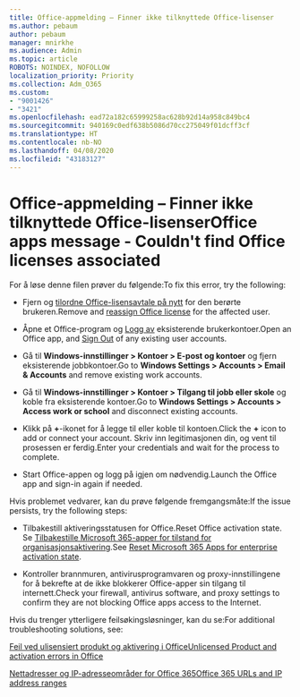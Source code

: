 ```yaml
---
title: Office-appmelding – Finner ikke tilknyttede Office-lisenser
ms.author: pebaum
author: pebaum
manager: mnirkhe
ms.audience: Admin
ms.topic: article
ROBOTS: NOINDEX, NOFOLLOW
localization_priority: Priority
ms.collection: Adm_O365
ms.custom:
- "9001426"
- "3421"
ms.openlocfilehash: ead72a182c65999258ac628b92d14a958c849bc4
ms.sourcegitcommit: 940169c0edf638b5086d70cc275049f01dcff3cf
ms.translationtype: HT
ms.contentlocale: nb-NO
ms.lasthandoff: 04/08/2020
ms.locfileid: "43183127"
---
```

# <a name="office-apps-message---couldnt-find-office-licenses-associated"></a><span data-ttu-id="aac1e-102">Office-appmelding – Finner ikke tilknyttede Office-lisenser</span><span class="sxs-lookup"><span data-stu-id="aac1e-102">Office apps message - Couldn't find Office licenses associated</span></span>

<span data-ttu-id="aac1e-103">For å løse denne filen prøver du følgende:</span><span class="sxs-lookup"><span data-stu-id="aac1e-103">To fix this error, try the following:</span></span>

- <span data-ttu-id="aac1e-104">Fjern og [tilordne Office-lisensavtale på nytt](https://docs.microsoft.com/office365/admin/manage/assign-licenses-to-users?view=o365-worldwide) for den berørte brukeren.</span><span class="sxs-lookup"><span data-stu-id="aac1e-104">Remove and [reassign Office license](https://docs.microsoft.com/office365/admin/manage/assign-licenses-to-users?view=o365-worldwide) for the affected user.</span></span>

- <span data-ttu-id="aac1e-105">Åpne et Office-program og [Logg av](https://support.office.com/article/sign-out-of-office-5a20dc11-47e9-4b6f-945d-478cb6d92071) eksisterende brukerkontoer.</span><span class="sxs-lookup"><span data-stu-id="aac1e-105">Open an Office app, and [Sign Out](https://support.office.com/article/sign-out-of-office-5a20dc11-47e9-4b6f-945d-478cb6d92071) of any existing user accounts.</span></span>

- <span data-ttu-id="aac1e-106">Gå til **Windows-innstillinger > Kontoer > E-post og kontoer** og fjern eksisterende jobbkontoer.</span><span class="sxs-lookup"><span data-stu-id="aac1e-106">Go to **Windows Settings > Accounts > Email & Accounts** and remove existing work accounts.</span></span>

- <span data-ttu-id="aac1e-107">Gå til **Windows-innstillinger > Kontoer > Tilgang til jobb eller skole** og koble fra eksisterende kontoer.</span><span class="sxs-lookup"><span data-stu-id="aac1e-107">Go to **Windows Settings > Accounts > Access work or school** and disconnect existing accounts.</span></span>

- <span data-ttu-id="aac1e-108">Klikk på **+**-ikonet for å legge til eller koble til kontoen.</span><span class="sxs-lookup"><span data-stu-id="aac1e-108">Click the **+** icon to add or connect your account.</span></span> <span data-ttu-id="aac1e-109">Skriv inn legitimasjonen din, og vent til prosessen er ferdig.</span><span class="sxs-lookup"><span data-stu-id="aac1e-109">Enter your credentials and wait for the process to complete.</span></span>

- <span data-ttu-id="aac1e-110">Start Office-appen og logg på igjen om nødvendig.</span><span class="sxs-lookup"><span data-stu-id="aac1e-110">Launch the Office app and sign-in again if needed.</span></span>

<span data-ttu-id="aac1e-111">Hvis problemet vedvarer, kan du prøve følgende fremgangsmåte:</span><span class="sxs-lookup"><span data-stu-id="aac1e-111">If the issue persists, try the following steps:</span></span>

- <span data-ttu-id="aac1e-112">Tilbakestill aktiveringsstatusen for Office.</span><span class="sxs-lookup"><span data-stu-id="aac1e-112">Reset Office activation state.</span></span> <span data-ttu-id="aac1e-113">Se [Tilbakestille Microsoft 365-apper for tilstand for organisasjonsaktivering](https://docs.microsoft.com/office365/troubleshoot/activation/reset-office-365-proplus-activation-state).</span><span class="sxs-lookup"><span data-stu-id="aac1e-113">See [Reset Microsoft 365 Apps for enterprise activation state](https://docs.microsoft.com/office365/troubleshoot/activation/reset-office-365-proplus-activation-state).</span></span>

- <span data-ttu-id="aac1e-114">Kontroller brannmuren, antivirusprogramvaren og proxy-innstillingene for å bekrefte at de ikke blokkerer Office-apper sin tilgang til internett.</span><span class="sxs-lookup"><span data-stu-id="aac1e-114">Check your firewall, antivirus software, and proxy settings to confirm they are not blocking Office apps access to the Internet.</span></span> 

<span data-ttu-id="aac1e-115">Hvis du trenger ytterligere feilsøkingsløsninger, kan du se:</span><span class="sxs-lookup"><span data-stu-id="aac1e-115">For additional troubleshooting solutions, see:</span></span>

[<span data-ttu-id="aac1e-116">Feil ved ulisensiert produkt og aktivering i Office</span><span class="sxs-lookup"><span data-stu-id="aac1e-116">Unlicensed Product and activation errors in Office</span></span>](https://support.office.com/Article/0d23d3c0-c19c-4b2f-9845-5344fedc4380?wt.mc_id=Alchemy_ClientDIA)

[<span data-ttu-id="aac1e-117">Nettadresser og IP-adresseområder for Office 365</span><span class="sxs-lookup"><span data-stu-id="aac1e-117">Office 365 URLs and IP address ranges</span></span>](https://docs.microsoft.com/office365/enterprise/urls-and-ip-address-ranges)
